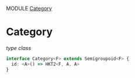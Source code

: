 MODULE [Category](https://github.com/gcanti/fp-ts/blob/master/src/Category.ts)

# Category

_type class_

```ts
interface Category<F> extends Semigroupoid<F> {
  id: <A>() => HKT2<F, A, A>
}
```
